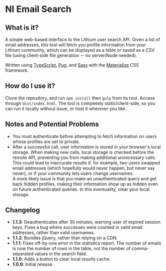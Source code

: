 # NI Email Search

## What is it? 
A simple web-based interface to the Lithium user search API. Given a list of email addresses, this tool will fetch you profile information from your Lithium community, which can be displayed as a table or saved as a CSV file (using client-side file generation -- no server/Node needed).

Written using [TypeScript](https://github.com/Microsoft/TypeScript), [Pug](https://github.com/pugjs/pug), and [Sass](https://github.com/sass/sass) with the [Materialize](http://materializecss.com/) CSS framework.

## How do I use it?

Clone the repository, and run `npm install` then `gulp` from its root. Access through `dist/index.html`. The tool is completely static/client-side, so you can run it locally without issue, or host it wherever you like.

## Notes and Potential Problems

- You must authenticate before attempting to fetch information on users whose profiles are set to private.
- After a successful call, user information is stored in your browser's local storage. When making new calls, local storage is checked before the remote API, preventing you from making additional unnecessary calls. This could lead to inaccurate results if, for example, two users swapped email addresses (which hopefully would never happen, but never say never), or if your community lets users change usernames.  
A more likely issue is that you make an unauthenticated query and get back hidden profiles, making their information show up as hidden even on future authenticated queries. In this eventuality, clear your local storage.  

## Changelog
- **1.1.3**: Deauthenticates after 30 minutes, warning user of expired session keys. Fixes a bug where successes were counted in valid email addresses, rather than valid usernames.
- **1.1.2**: Bundles jQuery, rather than relying on a CDN.
- **1.1.1**: Fixes off-by-one error in the statistics report. The number of emails is now the number of rows in the table, not the number of comma-separated values in the search field.
- **1.1.0**: Adds a button to clear local results cache.
- **1.0.0**: Initial release.